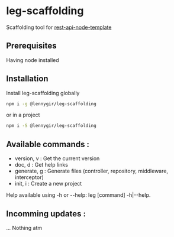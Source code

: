 # leg-scaffolding

Scaffolding tool for [rest-api-node-template](https://github.com/lennygir/rest-api-node-template)

## Prerequisites

Having node installed

## Installation 

Install leg-scaffolding globally
```sh
npm i -g @lennygir/leg-scaffolding
```
or in a project
```sh
npm i -S @lennygir/leg-scaffolding
```

## Available commands :
- version, v :      Get the current version
- doc, d :          Get help links
- generate, g :     Generate files (controller, repository, middleware, interceptor)
- init, i :         Create a new project

Help available using -h or --help: leg [command] -h|--help.

## Incomming updates :

... Nothing atm
